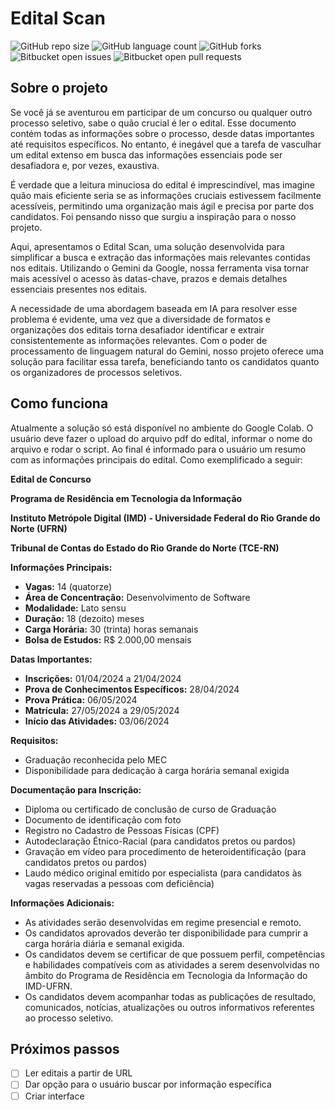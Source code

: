 # Edital Scan

![GitHub repo size](https://img.shields.io/github/repo-size/css-allyson/edital_scan?style=for-the-badge)
![GitHub language count](https://img.shields.io/github/languages/count/css-allyson/edital_scan?style=for-the-badge)
![GitHub forks](https://img.shields.io/github/forks/css-allyson/edital_scan?style=for-the-badge)
![Bitbucket open issues](https://img.shields.io/bitbucket/issues/css-allyson/edital_scan?style=for-the-badge)
![Bitbucket open pull requests](https://img.shields.io/bitbucket/pr-raw/css-allyson/edital_scan?style=for-the-badge)


## Sobre o projeto
Se você já se aventurou em participar de um concurso ou qualquer outro processo seletivo, sabe o quão crucial é ler o edital. Esse documento contém todas as informações sobre o processo, desde datas importantes até requisitos específicos. No entanto, é inegável que a tarefa de vasculhar um edital extenso em busca das informações essenciais pode ser desafiadora e, por vezes, exaustiva.

É verdade que a leitura minuciosa do edital é imprescindível, mas imagine quão mais eficiente seria se as informações cruciais estivessem facilmente acessíveis, permitindo uma organização mais ágil e precisa por parte dos candidatos. Foi pensando nisso que surgiu a inspiração para o nosso projeto.

Aqui, apresentamos o Edital Scan, uma solução desenvolvida para simplificar a busca e extração das informações mais relevantes contidas nos editais. Utilizando o Gemini da Google, nossa ferramenta visa tornar mais acessível o acesso às datas-chave, prazos e demais detalhes essenciais presentes nos editais.

A necessidade de uma abordagem baseada em IA para resolver esse problema é evidente, uma vez que a diversidade de formatos e organizações dos editais torna desafiador identificar e extrair consistentemente as informações relevantes. Com o poder de processamento de linguagem natural do Gemini, nosso projeto oferece uma solução para facilitar essa tarefa, beneficiando tanto os candidatos quanto os organizadores de processos seletivos.
## Como funciona
Atualmente a solução só está disponível no ambiente do Google Colab. O usuário deve fazer o upload do arquivo pdf do edital, informar o nome do arquivo e rodar o script. Ao final é informado para o usuário um resumo com as informações principais do edital. Como exemplificado a seguir:


**Edital de Concurso**

**Programa de Residência em Tecnologia da Informação**

**Instituto Metrópole Digital (IMD) - Universidade Federal do Rio Grande do Norte (UFRN)**

**Tribunal de Contas do Estado do Rio Grande do Norte (TCE-RN)**

**Informações Principais:**

* **Vagas:** 14 (quatorze)
* **Área de Concentração:** Desenvolvimento de Software
* **Modalidade:** Lato sensu
* **Duração:** 18 (dezoito) meses
* **Carga Horária:** 30 (trinta) horas semanais
* **Bolsa de Estudos:** R$ 2.000,00 mensais

**Datas Importantes:**

* **Inscrições:** 01/04/2024 a 21/04/2024
* **Prova de Conhecimentos Específicos:** 28/04/2024
* **Prova Prática:** 06/05/2024
* **Matrícula:** 27/05/2024 a 29/05/2024
* **Início das Atividades:** 03/06/2024

**Requisitos:**

* Graduação reconhecida pelo MEC
* Disponibilidade para dedicação à carga horária semanal exigida

**Documentação para Inscrição:**

* Diploma ou certificado de conclusão de curso de Graduação
* Documento de identificação com foto
* Registro no Cadastro de Pessoas Físicas (CPF)
* Autodeclaração Étnico-Racial (para candidatos pretos ou pardos)
* Gravação em vídeo para procedimento de heteroidentificação (para candidatos pretos ou pardos)
* Laudo médico original emitido por especialista (para candidatos às vagas reservadas a pessoas com deficiência)

**Informações Adicionais:**

* As atividades serão desenvolvidas em regime presencial e remoto.
* Os candidatos aprovados deverão ter disponibilidade para cumprir a carga horária diária e semanal exigida.
* Os candidatos devem se certificar de que possuem perfil, competências e habilidades compatíveis com as atividades a serem desenvolvidas no âmbito do Programa de Residência em Tecnologia da Informação do IMD-UFRN.
* Os candidatos devem acompanhar todas as publicações de resultado, comunicados, notícias, atualizações ou outros informativos referentes ao processo seletivo.


## Próximos passos
- [ ] Ler editais a partir de URL
- [ ] Dar opção para o usuário buscar por informação específica
- [ ] Criar interface
